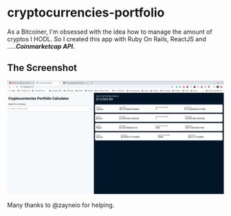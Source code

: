 
# cryptocurrencies-portfolio 

As a Bitcoiner, I'm obsessed with the idea how to manage the amount of cryptos I HODL. So I created this app with Ruby On Rails, ReactJS and .....***Coinmarketcap API.***

## The Screenshot 

![alt text](https://github.com/hoangnguyen7474/cryptocurrencies-portfolio/blob/master/app/assets/images/Screenshot%20from%202020-10-27%2019-57-26.png?raw=true)


Many thanks to @zayneio for helping. 

```
